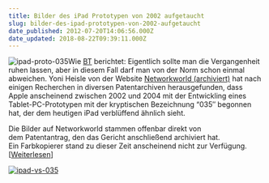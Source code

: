 ```yaml
---
title: Bilder des iPad Prototypen von 2002 aufgetaucht
slug: bilder-des-ipad-prototypen-von-2002-aufgetaucht
date_published: 2012-07-20T14:06:56.000Z
date_updated: 2018-08-22T09:39:11.000Z
---
```


![ipad-proto-035](//picdump.thafaker.de/2012/07/ipad-proto-035-100x100.jpg)Wie [BT](http://www.basicthinking.de/blog/2012/07/19/ipad-prototyp-bilder-von-2002-2004-aufgetaucht/#more-27140) berichtet: Eigentlich sollte man die Vergangenheit ruhen lassen, aber in diesem Fall darf man von der Norm schon einmal abweichen. Yoni Heisle von der Website [Networkworld (archiviert)](http://web.archive.org/web/20120721063522/http://www.networkworld.com/community/blog/earliest-known-photos-apple-ipad-prototype) hat nach einigen Recherchen in diversen Patentarchiven herausgefunden, dass Apple anscheinend zwischen 2002 und 2004 mit der Entwickling eines Tablet-PC-Prototypen mit der kryptischen Bezeichnung “035″ begonnen hat, der dem heutigen iPad verblüffend ähnlich sieht.

Die Bilder auf Networkworld stammen offenbar direkt von dem Patentantrag, den das Gericht anschließend archiviert hat. Ein Farbkopierer stand zu dieser Zeit anscheinend nicht zur Verfügung. [[Weiterlesen](http://www.basicthinking.de/blog/2012/07/19/ipad-prototyp-bilder-von-2002-2004-aufgetaucht/#more-27140)]

[![ipad-vs-035](//picdump.thafaker.de/2012/07/ipad-vs-035-580x310.jpg)](http://picdump.thafaker.de/2012/07/ipad-vs-035.jpg)
